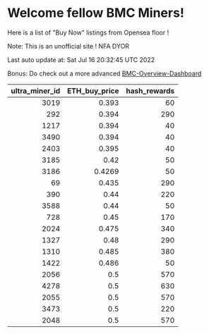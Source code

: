 # Welcome fellow BMC Miners!
Here is a list of "Buy Now" listings from Opensea floor !

Note: This is an unofficial site ! NFA DYOR

Last auto update at: Sat Jul 16 20:32:45 UTC 2022

Bonus: Do check out a more advanced [BMC-Overview-Dashboard](https://dune.com/defifunk/BMC-Overview-Dashboard)


|   ultra_miner_id |   ETH_buy_price |   hash_rewards |
|-----------------:|----------------:|---------------:|
|             3019 |          0.393  |             60 |
|              292 |          0.394  |            290 |
|             1217 |          0.394  |             40 |
|             3490 |          0.394  |             40 |
|             2403 |          0.395  |             40 |
|             3185 |          0.42   |             50 |
|             3186 |          0.4269 |             50 |
|               69 |          0.435  |            290 |
|              390 |          0.44   |            220 |
|             3588 |          0.44   |             50 |
|              728 |          0.45   |            170 |
|             2024 |          0.475  |            340 |
|             1327 |          0.48   |            290 |
|             1310 |          0.485  |            380 |
|             1422 |          0.486  |             50 |
|             2056 |          0.5    |            570 |
|             4278 |          0.5    |            630 |
|             2055 |          0.5    |            570 |
|             3473 |          0.5    |            220 |
|             2048 |          0.5    |            570 |